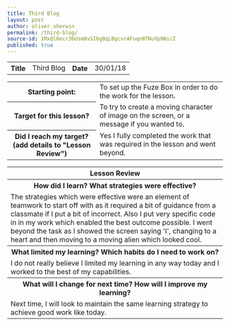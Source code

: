 ```yaml
---
title: Third Blog
layout: post
author: oliver.sherwin
permalink: /third-blog/
source-id: 1MxQl6ecr3bUsm8vSIbg0qLBgcvrAFuqn0TNuVp9NicI
published: true
---
```

<table>
  <tr>
    <th>Title</th>
    <td>Third Blog</td>
    <th>Date</th>
    <td>30/01/18</td>
  </tr>
</table>


<table>
  <tr>
    <th>Starting point:</th>
    <td>To set up the Fuze Box in order to do the work for the lesson.</td>
  </tr>
  <tr>
    <th>Target for this lesson?</th>
    <td>To try to create a moving character of image on the screen, or a message if you wanted to.</td>
  </tr>
  <tr>
    <th>Did I reach my target?
(add details to "Lesson Review")</th>
    <td>Yes I fully completed the work that was required in the lesson and went beyond.</td>
  </tr>
</table>


<table>
  <tr>
    <th>Lesson Review</th>
  </tr>
  <tr>
    <th>How did I learn? What strategies were effective?</th>
  </tr>
  <tr>
    <td>The strategies which were effective were an element of teamwork to start off with as it required a bit of guidance from a classmate if I put a bit of incorrect. Also I put very specific code in in my work which enabled the best outcome possible. I went beyond the task as I showed the screen saying 'I', changing to a heart and then moving to a moving alien which looked cool.</td>
  </tr>
  <tr>
    <th>What limited my learning? Which habits do I need to work on?</th>
  </tr>
  <tr>
    <td>I do not really believe I limited my learning in any way today and I worked to the best of my capabilities.</td>
  </tr>
  <tr>
    <th>What will I change for next time? How will I improve my learning?</th>
  </tr>
  <tr>
    <td>Next time, I will look to maintain the same learning strategy to achieve good work like today.</td>
  </tr>
</table>


